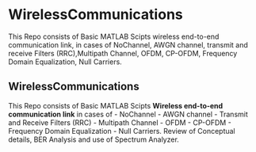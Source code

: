 # WirelessCommunications
This Repo consists of Basic MATLAB Scipts wireless end-to-end communication link, in cases of NoChannel, AWGN channel, transmit and receive Filters (RRC),Multipath Channel, OFDM, CP-OFDM, Frequency Domain Equalization, Null Carriers.
## WirelessCommunications
This Repo consists of Basic MATLAB Scipts 
**Wireless end-to-end communication link**
in cases of - NoChannel
            - AWGN channel
            - Transmit and Receive Filters (RRC)
            - Multipath Channel
            - OFDM
            - CP-OFDM 
            - Frequency Domain Equalization
            - Null Carriers.
Review of Conceptual details, BER Analysis and use of Spectrum Analyzer.

